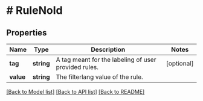 # # RuleNoId

## Properties

Name | Type | Description | Notes
------------ | ------------- | ------------- | -------------
**tag** | **string** | A tag meant for the labeling of user provided rules. | [optional]
**value** | **string** | The filterlang value of the rule. |

[[Back to Model list]](../../README.md#models) [[Back to API list]](../../README.md#endpoints) [[Back to README]](../../README.md)
